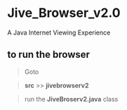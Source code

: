 # Jive_Browser_v2.0
A Java Internet Viewing Experience
## to run the browser

>Goto 

>**src** >> **jivebrowserv2**

>run the **JiveBroserv2.java** class 
